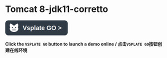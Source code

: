# Tomcat 8-jdk11-corretto

<a href="https://www.vsplate.com/?docker-compose=https://github.com/vsplate/dcenvs/tomcat/8-jdk11-corretto"><img alt="VSPLATE GO" src="https://raw.githubusercontent.com/vsplate/images/master/vsgo_btn.png" width="200px"></a>

**Click the `VSPLATE GO` button to launch a demo online / 点击`VSPLATE GO`按钮创建在线环境**